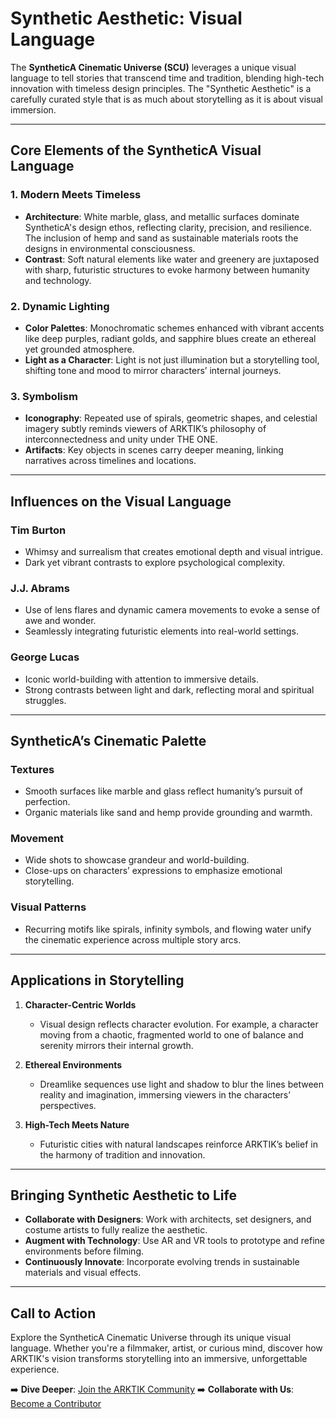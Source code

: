 # Synthetic Aesthetic: Visual Language

The **SyntheticA Cinematic Universe (SCU)** leverages a unique visual language to tell stories that transcend time and tradition, blending high-tech innovation with timeless design principles. The "Synthetic Aesthetic" is a carefully curated style that is as much about storytelling as it is about visual immersion.

---

## Core Elements of the SyntheticA Visual Language

### 1. **Modern Meets Timeless**
   - **Architecture**: White marble, glass, and metallic surfaces dominate SyntheticA's design ethos, reflecting clarity, precision, and resilience. The inclusion of hemp and sand as sustainable materials roots the designs in environmental consciousness.
   - **Contrast**: Soft natural elements like water and greenery are juxtaposed with sharp, futuristic structures to evoke harmony between humanity and technology.

### 2. **Dynamic Lighting**
   - **Color Palettes**: Monochromatic schemes enhanced with vibrant accents like deep purples, radiant golds, and sapphire blues create an ethereal yet grounded atmosphere.
   - **Light as a Character**: Light is not just illumination but a storytelling tool, shifting tone and mood to mirror characters’ internal journeys.

### 3. **Symbolism**
   - **Iconography**: Repeated use of spirals, geometric shapes, and celestial imagery subtly reminds viewers of ARKTIK’s philosophy of interconnectedness and unity under THE ONE.
   - **Artifacts**: Key objects in scenes carry deeper meaning, linking narratives across timelines and locations.

---

## Influences on the Visual Language

### **Tim Burton**
   - Whimsy and surrealism that creates emotional depth and visual intrigue.
   - Dark yet vibrant contrasts to explore psychological complexity.

### **J.J. Abrams**
   - Use of lens flares and dynamic camera movements to evoke a sense of awe and wonder.
   - Seamlessly integrating futuristic elements into real-world settings.

### **George Lucas**
   - Iconic world-building with attention to immersive details.
   - Strong contrasts between light and dark, reflecting moral and spiritual struggles.

---

## SyntheticA’s Cinematic Palette

### **Textures**
   - Smooth surfaces like marble and glass reflect humanity’s pursuit of perfection.
   - Organic materials like sand and hemp provide grounding and warmth.

### **Movement**
   - Wide shots to showcase grandeur and world-building.
   - Close-ups on characters’ expressions to emphasize emotional storytelling.

### **Visual Patterns**
   - Recurring motifs like spirals, infinity symbols, and flowing water unify the cinematic experience across multiple story arcs.

---

## Applications in Storytelling

1. **Character-Centric Worlds**
   - Visual design reflects character evolution. For example, a character moving from a chaotic, fragmented world to one of balance and serenity mirrors their internal growth.

2. **Ethereal Environments**
   - Dreamlike sequences use light and shadow to blur the lines between reality and imagination, immersing viewers in the characters’ perspectives.

3. **High-Tech Meets Nature**
   - Futuristic cities with natural landscapes reinforce ARKTIK’s belief in the harmony of tradition and innovation.

---

## Bringing Synthetic Aesthetic to Life

- **Collaborate with Designers**: Work with architects, set designers, and costume artists to fully realize the aesthetic.
- **Augment with Technology**: Use AR and VR tools to prototype and refine environments before filming.
- **Continuously Innovate**: Incorporate evolving trends in sustainable materials and visual effects.

---

## Call to Action

Explore the SyntheticA Cinematic Universe through its unique visual language. Whether you're a filmmaker, artist, or curious mind, discover how ARKTIK's vision transforms storytelling into an immersive, unforgettable experience.

➡️ **Dive Deeper**: [Join the ARKTIK Community](#)
➡️ **Collaborate with Us**: [Become a Contributor](#)
